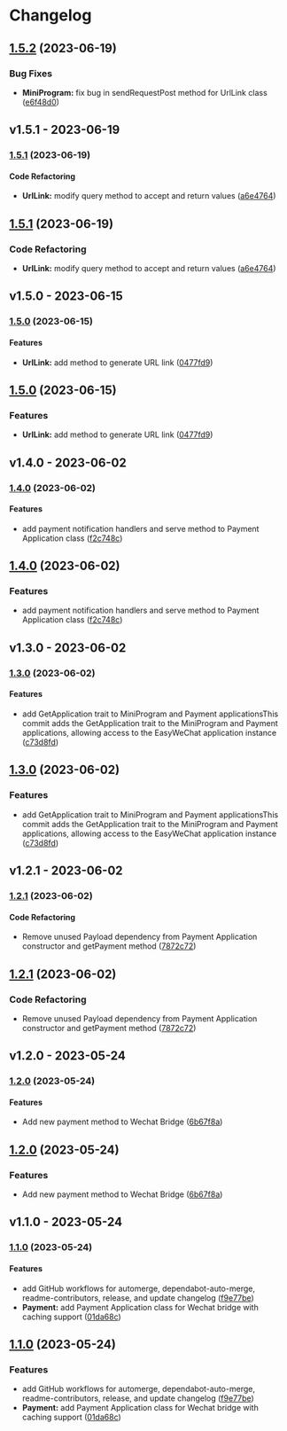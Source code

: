 # Changelog

## [1.5.2](https://github.com/deloz/wechat-bridge/compare/v1.5.1...v1.5.2) (2023-06-19)


### Bug Fixes

* **MiniProgram:** fix bug in sendRequestPost method for UrlLink class ([e6f48d0](https://github.com/deloz/wechat-bridge/commit/e6f48d031b2d62a986100c585dfc5680ec59cc67))

## v1.5.1 - 2023-06-19

### [1.5.1](https://github.com/deloz/wechat-bridge/compare/v1.5.0...v1.5.1) (2023-06-19)

#### Code Refactoring

- **UrlLink:** modify query method to accept and return values ([a6e4764](https://github.com/deloz/wechat-bridge/commit/a6e4764ac07edf8aceac62f88ab99400b29df747))

## [1.5.1](https://github.com/deloz/wechat-bridge/compare/v1.5.0...v1.5.1) (2023-06-19)

### Code Refactoring

- **UrlLink:** modify query method to accept and return values ([a6e4764](https://github.com/deloz/wechat-bridge/commit/a6e4764ac07edf8aceac62f88ab99400b29df747))

## v1.5.0 - 2023-06-15

### [1.5.0](https://github.com/deloz/wechat-bridge/compare/v1.4.0...v1.5.0) (2023-06-15)

#### Features

- **UrlLink:** add method to generate URL link ([0477fd9](https://github.com/deloz/wechat-bridge/commit/0477fd93a7e8aebd5083cf45c20d83258191a08f))

## [1.5.0](https://github.com/deloz/wechat-bridge/compare/v1.4.0...v1.5.0) (2023-06-15)

### Features

- **UrlLink:** add method to generate URL link ([0477fd9](https://github.com/deloz/wechat-bridge/commit/0477fd93a7e8aebd5083cf45c20d83258191a08f))

## v1.4.0 - 2023-06-02

### [1.4.0](https://github.com/deloz/wechat-bridge/compare/v1.3.0...v1.4.0) (2023-06-02)

#### Features

- add payment notification handlers and serve method to Payment Application class ([f2c748c](https://github.com/deloz/wechat-bridge/commit/f2c748c483613da2dcfe8143c184857205cad77d))

## [1.4.0](https://github.com/deloz/wechat-bridge/compare/v1.3.0...v1.4.0) (2023-06-02)

### Features

- add payment notification handlers and serve method to Payment Application class ([f2c748c](https://github.com/deloz/wechat-bridge/commit/f2c748c483613da2dcfe8143c184857205cad77d))

## v1.3.0 - 2023-06-02

### [1.3.0](https://github.com/deloz/wechat-bridge/compare/v1.2.1...v1.3.0) (2023-06-02)

#### Features

- add GetApplication trait to MiniProgram and Payment applicationsThis commit adds the GetApplication trait to the MiniProgram and Payment applications, allowing access to the EasyWeChat application instance ([c73d8fd](https://github.com/deloz/wechat-bridge/commit/c73d8fd8c213d912bc019fa5c8faffe1586c8a9f))

## [1.3.0](https://github.com/deloz/wechat-bridge/compare/v1.2.1...v1.3.0) (2023-06-02)

### Features

- add GetApplication trait to MiniProgram and Payment applicationsThis commit adds the GetApplication trait to the MiniProgram and Payment applications, allowing access to the EasyWeChat application instance ([c73d8fd](https://github.com/deloz/wechat-bridge/commit/c73d8fd8c213d912bc019fa5c8faffe1586c8a9f))

## v1.2.1 - 2023-06-02

### [1.2.1](https://github.com/deloz/wechat-bridge/compare/v1.2.0...v1.2.1) (2023-06-02)

#### Code Refactoring

- Remove unused Payload dependency from Payment Application constructor and getPayment method ([7872c72](https://github.com/deloz/wechat-bridge/commit/7872c72716c8e626022ff158127ea6922db7afbf))

## [1.2.1](https://github.com/deloz/wechat-bridge/compare/v1.2.0...v1.2.1) (2023-06-02)

### Code Refactoring

- Remove unused Payload dependency from Payment Application constructor and getPayment method ([7872c72](https://github.com/deloz/wechat-bridge/commit/7872c72716c8e626022ff158127ea6922db7afbf))

## v1.2.0 - 2023-05-24

### [1.2.0](https://github.com/deloz/wechat-bridge/compare/v1.1.0...v1.2.0) (2023-05-24)

#### Features

- Add new payment method to Wechat Bridge ([6b67f8a](https://github.com/deloz/wechat-bridge/commit/6b67f8aad5921c5ad3bb7d0ee8f6e16f06def7fb))

## [1.2.0](https://github.com/deloz/wechat-bridge/compare/v1.1.0...v1.2.0) (2023-05-24)

### Features

- Add new payment method to Wechat Bridge ([6b67f8a](https://github.com/deloz/wechat-bridge/commit/6b67f8aad5921c5ad3bb7d0ee8f6e16f06def7fb))

## v1.1.0 - 2023-05-24

### [1.1.0](https://github.com/deloz/wechat-bridge/compare/v1.0.0...v1.1.0) (2023-05-24)

#### Features

- add GitHub workflows for automerge, dependabot-auto-merge, readme-contributors, release, and update changelog ([f9e77be](https://github.com/deloz/wechat-bridge/commit/f9e77be6dadadef101b9882bc3d751a511d6d157))
- **Payment:** add Payment Application class for Wechat bridge with caching support ([01da68c](https://github.com/deloz/wechat-bridge/commit/01da68c51db14fa6df46a9b3eeb38081d6642506))

## [1.1.0](https://github.com/deloz/wechat-bridge/compare/v1.0.0...v1.1.0) (2023-05-24)

### Features

- add GitHub workflows for automerge, dependabot-auto-merge, readme-contributors, release, and update changelog ([f9e77be](https://github.com/deloz/wechat-bridge/commit/f9e77be6dadadef101b9882bc3d751a511d6d157))
- **Payment:** add Payment Application class for Wechat bridge with caching support ([01da68c](https://github.com/deloz/wechat-bridge/commit/01da68c51db14fa6df46a9b3eeb38081d6642506))
